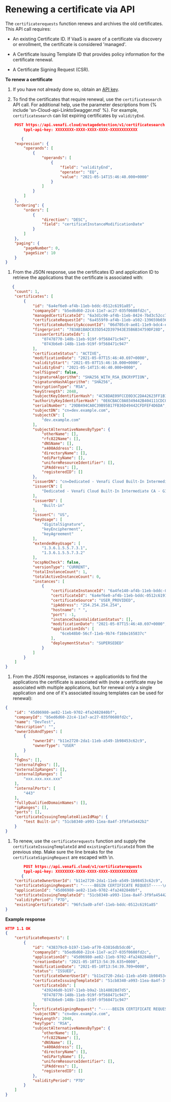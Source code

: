 # Renewing a certificate via API

The `certificaterequests` function renews and archives the old certificates.
This API call requires:

* An existing Certificate ID. If VaaS is aware of a certificate via discovery or
  enrollment, the certificate is considered 'managed'.

* A Certificate Issuing Template ID that provides policy information for the
  certificate renewal.

* A Certificate Signing Request (CSR). 

**To renew a certificate**

1. If you have not already done so, obtain an [API key](obtaining-api-key.md).

1. To find the certificates that require renewal, use the `certificatesearch`
   API call. For additional help, use the parameter descriptions from {% include
   'sn-Cloud-api-LinktoSwagger.md' %}. For example, `certificatesearch` can list
   expiring certificates by `validityEnd`. 
```json
    POST https://api.venafi.cloud/outagedetection/v1/certificatesearch
        tppl-api-key: XXXXXXXX-XXXX-XXXX-XXXX-XXXXXXXXXXXX

       {
    "expression": {
        "operands": [
            {
                "operands": [
                    {
                        "field": "validityEnd",
                        "operator": "EQ",
                        "value": "2021-05-14T15:46:40.000+0000"
                    }
                ]
            }
        ]
    },
    "ordering": {
        "orders": [
            {
                "direction": "DESC",
                "field": "certificatInstanceModificationDate"
            }
        ]
    },
    "paging": {
        "pageNumber": 0,
        "pageSize": 10
    }
}
```
    
1. From the JSON response, use the certificates ID and application ID to
   retrieve the applications that the certificate is associated with: 
```json
   {
    "count": 1,
    "certificates": [
        {
            "id": "6a4ef6e0-af4b-11eb-bddc-0512c6191a85",
            "companyId": "b5ed6d60-22c4-11e7-ac27-035f0608fd2c",
            "managedCertificateId": "6a3d1c90-af4b-11eb-8424-7bd3c52cc7db",
            "certificateRequestId": "6a4559f0-af4b-11eb-a502-139659b036ff",
            "certificateAuthorityAccountId": "06d705c0-ae81-11e9-bdc4-e3fc25835e95",
            "fingerprint": "783AB1BADC835D542D397943E35B6B34759DF28D",
            "issuerCertificateIds": [
                "07478770-148b-11eb-919f-9f568471c947",
                "0743b6e0-148b-11eb-919f-9f568471c947"
            ],
            "certificateStatus": "ACTIVE",
            "modificationDate": "2021-05-07T15:46:40.697+0000",
            "validityStart": "2021-05-07T15:46:10.000+0000",
            "validityEnd": "2021-05-14T15:46:40.000+0000",
            "selfSigned": false,
            "signatureAlgorithm": "SHA256_WITH_RSA_ENCRYPTION",
            "signatureHashAlgorithm": "SHA256",
            "encryptionType": "RSA",
            "keyStrength": 2048,
            "subjectKeyIdentifierHash": "4C58DAE09FCCE0D3C2DA42623FF1B18127BCB3DD",
            "authorityKeyIdentifierHash": "0E6CBACC0A0349442B404111CDC03C0E0F07E43A",
            "serialNumber": "29DB494CA0C39B95B17FB36D49442CFDFEF4D6DA",
            "subjectDN": "cn=dev.example.com",
            "subjectCN": [
                "dev.example.com"
            ],
            "subjectAlternativeNamesByType": {
                "otherName": [],
                "rfc822Name": [],
                "dNSName": [],
                "x400Address": [],
                "directoryName": [],
                "ediPartyName": [],
                "uniformResourceIdentifier": [],
                "iPAddress": [],
                "registeredID": []
            },
            "issuerDN": "cn=Dedicated - Venafi Cloud Built-In Intermediate CA - G1,ou=Built-in,o=Venafi, Inc.,c=US",
            "issuerCN": [
                "Dedicated - Venafi Cloud Built-In Intermediate CA - G1"
            ],
            "issuerOU": [
                "Built-in"
            ],
            "issuerC": "US",
            "keyUsage": [
                "digitalSignature",
                "keyEncipherment",
                "keyAgreement"
            ],
            "extendedKeyUsage": [
                "1.3.6.1.5.5.7.3.1",
                "1.3.6.1.5.5.7.3.2"
            ],
            "ocspNoCheck": false,
            "versionType": "CURRENT",
            "totalInstanceCount": 1,
            "totalActiveInstanceCount": 0,
            "instances": [
                {
                    "certificateInstanceId": "6a4fe140-af4b-11eb-bddc-0512c6191a85",
                    "certificateId": "6a4ef6e0-af4b-11eb-bddc-0512c6191a85",
                    "certificateSource": "USER_PROVIDED",
                    "ipAddress": "254.254.254.254",
                    "hostname": " ",
                    "port": -1,
                    "instanceChainValidationStatus": [],
                    "modificationDate": "2021-05-07T15:46:40.697+0000",
                    "applicationIds": [
                        "6ceb48b0-56cf-11eb-9b74-f168e165837c"
                    ],
                    "deploymentStatus": "SUPERSEDED"
                }
            ]
        }
    ]
}
```
1. From the JSON response, instances -> applicationIds to find the applications
   the certificate is associated with (note a certificate may be associated with
   multiple applications, but for renewal only a single application and one of
   it's associated issuing templates can be used for renewal): 
```json
{
    "id": "45d06980-ae82-11eb-9702-4fa2482840bf",
    "companyId": "b5ed6d60-22c4-11e7-ac27-035f0608fd2c",
    "name": "DevTest",
    "description": "",
    "ownerIdsAndTypes": [
        {
            "ownerId": "b11e2720-2da1-11eb-a549-1b98453c62c9",
            "ownerType": "USER"
        }
    ],
    "fqDns": [],
    "internalFqDns": [],
    "externalIpRanges": [],
    "internalIpRanges": [
        "xxx.xxx.xxx.xxx"
    ],
    "internalPorts": [
        "443"
    ],
    "fullyQualifiedDomainNames": [],
    "ipRanges": [],
    "ports": [],
    "certificateIssuingTemplateAliasIdMap": {
        "test Built-in": "51cb8340-a993-11ea-8a4f-3f9fa45442b2"
    }
}
```


1. To renew, use the `certificaterequests` function and supply the
   `certificateIssuingTemplateId` and `existingCertificateId` from the previous
   step. Make sure the line breaks for the `certificateSigningRequest` are
   escaped with \n. 
```json
        POST https://api.venafi.cloud/v1/certificaterequests
        tppl-api-key: XXXXXXXX-XXXX-XXXX-XXXX-XXXXXXXXXXXX
       {
    "certificateOwnerUserId": "b11e2720-2da1-11eb-a549-1b98453c62c9",
    "certificateSigningRequest": "-----BEGIN CERTIFICATE REQUEST-----\nMIICYzCCAUsCAQHIvIGc.......9UDRtBoiNIqtVQxFsfT+\n-----END CERTIFICATE REQUEST-----\n",
    "applicationId": "45d06980-ae82-11eb-9702-4fa2482840bf",
    "certificateIssuingTemplateId": "51cb8340-a993-11ea-8a4f-3f9fa45442b2",
    "validityPeriod": "P7D",
    "existingCertificateId": "96fc5ad0-af4f-11eb-bddc-0512c6191a85"
}
```
 
**Example response**

```json
HTTP 1.1 OK
{
    "certificateRequests": [
        {
            "id": "438379c0-b197-11eb-af70-63816db5dcd6",
            "companyId": "b5ed6d60-22c4-11e7-ac27-035f0608fd2c",
            "applicationId": "45d06980-ae82-11eb-9702-4fa2482840bf",
            "creationDate": "2021-05-10T13:54:39.635+0000",
            "modificationDate": "2021-05-10T13:54:39.709+0000",
            "status": "ISSUED",
            "certificateOwnerUserId": "b11e2720-2da1-11eb-a549-1b98453c62c9",
            "certificateIssuingTemplateId": "51cb8340-a993-11ea-8a4f-3f9fa45442b2",
            "certificateIds": [
                "439246d0-b197-11eb-b9a2-1b148028d7d5",
                "07478770-148b-11eb-919f-9f568471c947",
                "0743b6e0-148b-11eb-919f-9f568471c947"
            ],
            "certificateSigningRequest": "-----BEGIN CERTIFICATE REQUEST-----\nMIICYzCCAUsCAQAwHjE.......UDRtBoiNIqtVQxFsfT+\n-----END CERTIFICATE REQUEST-----\n",
            "subjectDN": "cn=dev.example.com",
            "keyLength": 2048,
            "keyType": "RSA",
            "subjectAlternativeNamesByType": {
                "otherName": [],
                "rfc822Name": [],
                "dNSName": [],
                "x400Address": [],
                "directoryName": [],
                "ediPartyName": [],
                "uniformResourceIdentifier": [],
                "iPAddress": [],
                "registeredID": []
            },
            "validityPeriod": "P7D"
        }
    ]
}
```
